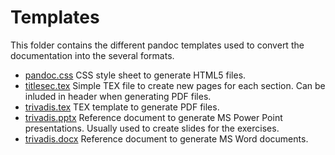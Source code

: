 # Templates

This folder contains the different pandoc templates used to convert the documentation into the several formats.

- [pandoc.css](pandoc.css) CSS style sheet to generate HTML5 files.
- [titlesec.tex](titlesec.tex) Simple TEX file to create new pages for each section. Can be inluded in header when generating PDF files.
- [trivadis.tex](trivadis.tex) TEX template to generate PDF files.
- [trivadis.pptx](trivadis.pptx) Reference document to generate MS Power Point presentations. Usually used to create slides for the exercises.
- [trivadis.docx](trivadis.docx) Reference document to generate MS Word documents.
